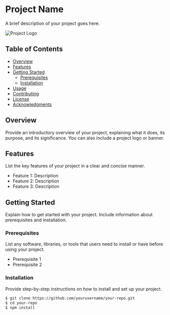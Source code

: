 # Project Name

A brief description of your project goes here.

![Project Logo](/images/logo.png)

## Table of Contents

- [Overview](#overview)
- [Features](#features)
- [Getting Started](#getting-started)
  - [Prerequisites](#prerequisites)
  - [Installation](#installation)
- [Usage](#usage)
- [Contributing](#contributing)
- [License](#license)
- [Acknowledgments](#acknowledgments)

## Overview

Provide an introductory overview of your project, explaining what it does, its purpose, and its significance. You can also include a project logo or banner.

## Features

List the key features of your project in a clear and concise manner.

- Feature 1: Description
- Feature 2: Description
- Feature 3: Description

## Getting Started

Explain how to get started with your project. Include information about prerequisites and installation.

### Prerequisites

List any software, libraries, or tools that users need to install or have before using your project.

- Prerequisite 1
- Prerequisite 2

### Installation

Provide step-by-step instructions on how to install and set up your project.

```bash
$ git clone https://github.com/yourusername/your-repo.git
$ cd your-repo
$ npm install
